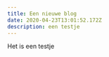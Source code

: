 ```yaml
---
title: Een nieuwe blog
date: 2020-04-23T13:01:52.172Z
description: een testje
---
```

Het is een testje